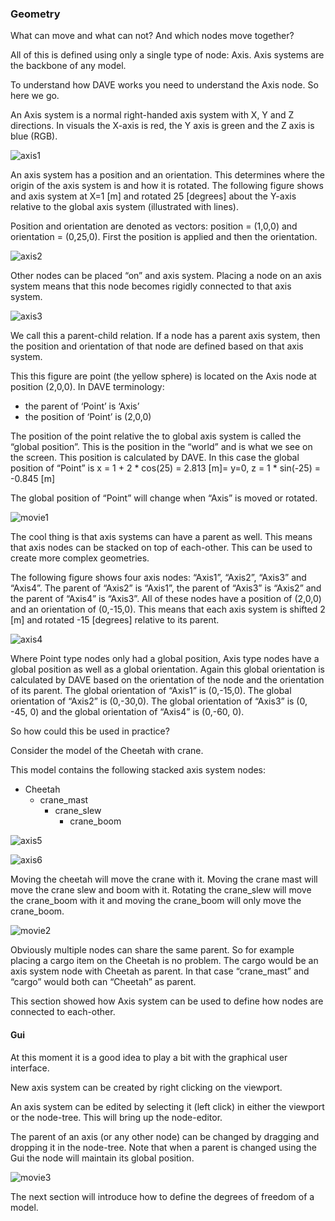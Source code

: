 ### Geometry


What can move and what can not? And which nodes move together?

All of this is defined using only a single type of node: Axis. Axis systems are the backbone of any model. 

To understand how DAVE works you need to understand the Axis node. So here we go.

An Axis system is a normal right-handed axis system with X, Y and Z directions. In visuals the X-axis is red, the Y axis is green and the Z axis is blue (RGB).

![axis1](images/geo_axis1.png)

An axis system has a position and an orientation. This determines where the origin of the axis system is and how it is rotated. The following figure shows and axis system at X=1 [m] and rotated 25 [degrees] about the Y-axis relative to the global axis system (illustrated with lines).

Position and orientation are denoted as vectors: position = (1,0,0) and orientation =  (0,25,0).
First the position is applied and then the orientation. 

![axis2](images/geo_axis2.png)


Other nodes can be placed “on” and axis system. Placing a node on an axis system means that this node becomes rigidly connected to that axis system. 

![axis3](images/geo_axis3.png)


We call this a parent-child relation. If a node has a parent axis system, then the position and orientation of that node are defined based on that axis system. 

This this figure are point (the yellow sphere) is located on the Axis node at position (2,0,0). In DAVE terminology:
- the parent of ‘Point’ is ‘Axis’
- the position of ‘Point’ is (2,0,0)

The position of the point relative the to global axis system is called the “global position”. This is the position in the “world” and is what we see on the screen. This position is calculated by DAVE. In this case the global position of “Point” is x =  1 + 2 * cos(25) = 2.813 [m]=  y=0, z = 1 * sin(-25) = -0.845 [m]

The global position of “Point” will change when “Axis” is moved or rotated.

![movie1](images/point_on_axis_move.gif)

The cool thing is that axis systems can have a parent as well. This means that axis nodes can be stacked on top of each-other. This can be used to create more complex geometries.

The following figure shows four axis nodes: “Axis1”, “Axis2”, “Axis3” and “Axis4”. The parent of “Axis2” is “Axis1”, the parent of “Axis3” is “Axis2” and the parent of “Axis4” is “Axis3”. All of these nodes have a position of (2,0,0) and an orientation of (0,-15,0). This means that each axis system is shifted 2 [m] and rotated -15 [degrees] relative to its parent.

![axis4](images/geo_axis4.png)

Where Point type nodes only had a global position, Axis type nodes have a global position as well as a global orientation. Again this global orientation is calculated by DAVE based on the orientation of the node and the orientation of its parent. The global orientation of “Axis1” is (0,-15,0). The global orientation of “Axis2” is (0,-30,0). The global orientation of “Axis3” is (0, -45, 0) and the global orientation of “Axis4” is (0,-60, 0).

So how could this be used in practice?

Consider the model of the Cheetah with crane. 

This model contains the following stacked axis system nodes:
- Cheetah
   - crane_mast
      - crane_slew
         - crane_boom

![axis5](images/geo_axis5.png)

![axis6](images/geo_axis_cheetah_detail.png)

Moving the cheetah will move the crane with it. Moving the crane mast will move the crane slew and boom with it. Rotating the crane_slew will move the crane_boom with it and moving the crane_boom will only move the crane_boom.


![movie2](images/stacked_axis_cheetah.gif)


Obviously multiple nodes can share the same parent. So for example placing a cargo item on the Cheetah is no problem. The cargo would be an axis system node with Cheetah as parent. In that case “crane_mast” and “cargo” would both can “Cheetah” as parent.

This section showed how Axis system can be used to define how nodes are connected to each-other.

#### Gui

At this moment it is a good idea to play a bit with the graphical user interface.

New axis system can be created by right clicking on the viewport.

An axis system can be edited by selecting it (left click) in either the viewport or the node-tree. This will bring up the node-editor.

The parent of an axis (or any other node) can be changed by dragging and dropping it in the node-tree.
Note that when a parent is changed using the Gui the node will maintain its global position. 

![movie3](images/geo_gui.gif)




The next section will introduce how to define the degrees of freedom of a model.